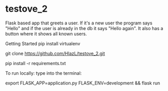 # testove_2
Flask based app that greets a user. If it's a new user the program says "Hello" and if the user is already in the db it says "Hello again". It also has a button where it shows all known users.

Getting Started
pip install virtualenv

git clone https://github.com/HlazL/testove_2.git

pip install -r requirements.txt

To run locally:
type into the terminal:

export FLASK_APP=application.py FLASK_ENV=development && flask run